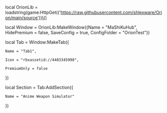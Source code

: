 local OrionLib = loadstring(game:HttpGet(('https://raw.githubusercontent.com/shlexware/Orion/main/source')))()

local Window = OrionLib:MakeWindow({Name = "MaShiKuHub", HidePremium = false, SaveConfig = true, ConfigFolder = "OrionTest"})

local Tab = Window:MakeTab({

	Name = "Tab1",

	Icon = "rbxassetid://4483345998",

	PremiumOnly = false

})

local Section = Tab:AddSection({

	Name = "Anime Weapon Simulator"

})

